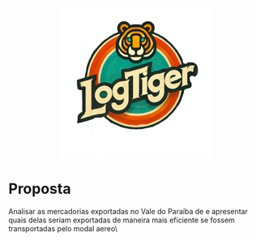 <div align="center">
<img src="Logo LogTiger.jpg" alt="Texto alternativo" width="300"/>
 </div>

# Proposta
 Analisar as mercadorias exportadas no Vale do Paraíba de e apresentar quais delas seriam exportadas de maneira mais eficiente se fossem transportadas pelo modal aereo\
 
